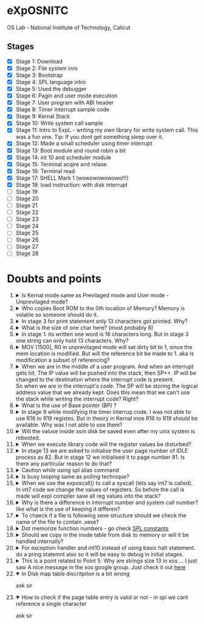 # eXpOSNITC

OS Lab - National Institute of Technology, Calicut

## Stages

 - [x] Stage 1: Download
 - [x] Stage 2: File system inro
 - [x] Stage 3: Bootstrap
 - [x] Stage 4: SPL language intro
 - [x] Stage 5: Used the debugger
 - [x] Stage 6: Pagin and user mode execution
 - [x] Stage 7: User program with ABI header
 - [x] Stage 8: Timer interrupt sample code
 - [x] Stage 9: Kernal Stack
 - [x] Stage 10: Write system call sample
 - [x] Stage 11: Intro to ExpL - writing my own library for write system call. This was a fun one. Tip: If you dont get something sleep over it.
 - [x] Stage 12: Made a small scheduler using timer interrupt
 - [x] Stage 13: Boot module and round robin a bit
 - [x] Stage 14: int 10 and scheduler module
 - [x] Stage 15: Terminal acqire and relase.
 - [x] Stage 16: Terminal read
 - [x] Stage 17: SHELL Mark 1 (wowowowowowo!!!)
 - [x] Stage 18: load instruction: with disk interrupt
 - [ ] Stage 19
 - [ ] Stage 20
 - [ ] Stage 21
 - [ ] Stage 22
 - [ ] Stage 23
 - [ ] Stage 24
 - [ ] Stage 25
 - [ ] Stage 26
 - [ ] Stage 27
 - [ ] Stage 28

# Doubts and points
<ol>
	<li>
		<!-- 1 -->
		<details close>
		<summary>Is Kernal mode same as Previlaged mode and User mode - Unprevilaged mode?</summary>
		<p>Yes, its just terminology</p>
		</details>
	</li>
	<li>
		<!-- 2 -->
		<details close>
		<summary>Who copies Boot ROM to the 0th location of Memory? Memory is volatile so someone should do it.</summary>
		<p> answer was discussed in the xos google group.</br>
		<a href="https://groups.google.com/g/xos-users/c/cnQkHeGSafY/m/ebEFi2PmAgAJ"> grp discussion </a>
		</br>
		<img src="img/rom_doubt.png">
		</p>
		</details>
	</li>
	<li>
		<!-- 3 -->
		<details close>
		<summary>In stage 3 for print statement only 13 characters got printed. Why?</summary>
		<p>This is an abstraction that is hidden from us.</p>
		</details>
	</li>
	<li>
		<!-- 4 -->
		<details close>
		<summary>What is the size of one char here? (most probably 8)</summary>
		<p>The following is only my guess. ask profressior for conformation. The xsm machine's word length is 13characters. Reason for believing the last statement is - when we try to print some big string stored in a general purpose register the string gets truncated after 13 chars. Then now in the xfs-disk the word size is 16 characters This can be seen in stage 2: understanding Filsystem, when we dump the data stored inside a file.</p>
		</details>
	</li>
	<li>
		<!-- 5 -->
		<details close>
		<summary>In stage 1: its written one word is 16 characters long. But in stage 3 one string can only hold 13 characters. Why?</summary>
		<p>Both values are 16 only. But when we implement them we have to use \n and \0 and other stuff to handle string that's why size of stirng appears to be 13 when we execute code</p>
		</details>
	</li>
	<li>
		<!-- 6 -->
		<details close>
		<summary>MOV [1500], R0 in unprevilaged mode will set dirty bit to 1, since  the mem location is modified. But will the reference bit be made to 1. aka Is modification a subset of referencing?</summary>
		<p>yes, (i think)</p>
		</details>
	</li>
	<li>
		<!-- 7 -->
		<details close>
		<summary>
		When we are in the middle of a user program. And when an interrupt gets hit.
		The IP value will be pushed into the stack, then SP++.
		IP will be changed to the destination where the interrupt code is present.
		<br/>
		So when we are in the interrupt's code. The SP will be storing the logical address value that we already kept.
		Does this mean that we can't use the stack while writing the interrupt code? Right?
		</summary>
		<p>yes, (i think)
		<br/>
		or else we will have to store SP value in some register and then make the value the old one before doing ireturn.
		<br/>
		Kernel maintains a new thing called kernal stack - stage 9 stuff
		</p>
		</details>
	</li>
	<li>
		<!-- 8 -->
		<details close>
		<summary> What is the use of Base pointer (BP) ? </summary>
		<p>Base pointer is used for storing the retur addres when we call a function from another function. Not completely conviced with this. Do more research.</p>
		</details>
	</li>
	<li>
		<!-- 9 -->
		<details close>
		<summary>In stage 9 while modifying the timer interrup code. I was not able to use R16 to R19 registes.
		But in theory in Kernal moe R16 to R19 should be available. Why was I not able to use them?</summary>
		<p>R16 to R19 are reserved for compiler to convert code form spl to assembly.<a href="https://exposnitc.github.io/support_tools-files/spl.html">go to registers and ports in the doccumentation</a></p>
		</details>
	</li>
	<li>
		<!-- 10 -->
		<details colse>
		<summary>Will the valuse inside xsm disk be saved even after my unix system is rebooted.</summary>
		<p>Yes, I just checked what are the contents of my disk using the copy xfs-interface command. And my old code is still in it (The ones that I loaded in my last coding session).</p>
		</details>
	</li>
	<li>
		<!-- 11 -->
		<details close>
		<summary>When we execute library code will the register values be disturbed?</summary>
		<p>Yes, If you need proof go and read the library.lib file inside myexpos/expl/ directory</p>
		</details>
	</li>
	<li>
		<!-- 12 -->
		<details close>
		<summary>In stage 13 we are asked to initialise the user page number of IDLE process as 82. But in stage 12 we initialised it to page number 81. Is there any particular reason to do that?</summary>
		<p>read properly it was already 82 only. You messed up Stack page number with user area page number</p>
		</details>
	</li>
	<li>
		<!-- 13 -->
		<details close>
		<summary>Caution while using spl alias command</summary>
		<p> Alias is not a variable so if you modify the registers directly (for example: after restore instruction) dont use the alias name because the values would have been overrided. </p>
		</details>
	</li>
	<li>
		<!-- 14 -->
		<details close>
		<summary>Is busy looping same as polling technique?</summary>
		<p>Polling is when a process polls for lets say some data and does something in the mean time. While In busy loop the program just waits without doing anything in between checks.</p>
		</details>
	</li>
	<li>
		<!-- 15 -->
		<details close>
		<summary>When we use the exposcall() to call a syscall (lets say int7 is called). In int7 code we change the values of registers. So before the call is made will expl compiler save all reg values into the stack?</summary>
		<p>My guess: the expl compiler will handle it.</p>
		</details>
	</li>
	<li>
		<!-- 16 -->
		<details close>
		<summary>Why is there a difference in interrupt number and system call number? like what is the use of keeping it differen?</summary>
		<p>My guess: we implement differnt syscalls in one interrupt's code sooooo we need different numberings. My guess was correct.</p>
		</details>
	</li>
	<li>
		<!-- 17 -->
		<details close>
		<summary>To chaeck if a file is following xexe structure should we check the name of the file to contain .xexe?</summary>
		<p>There will be a inode table entry which tells that data</p>
		</details>
	</li>
	<li>
		<!-- 18 -->
		<details close>
		<summary>Dot memorize function numbers - go check <a href="https://exposnitc.github.io/support_tools-files/constants.html">SPL constants</a></summary>
		<p>Just a pointer that i found very late</p>
		</details>
	</li>
	<li>
		<!-- 19 -->
		<details close>
		<summary>Should we copy in the inode table from disk to memory or will it be handled internally?</summary>
		<p>We have to copy it manually. But idk where its mentioned in the stage 17 doc. My bad its there in Modifications to Boot Module point 1.</p>
		</details>
	</li>
	<li>
		<!-- 20 -->
		<details close>
		<summary>For exception handler and int10 instead of using basic halt statement. do a pring statemnt also so it will be easy to debug in initial stages.</summary>
		<p>Bonus points :)<p>
		</details>
	</li>
	<li>
		<!-- 21 -->
		<details close>
		<summary>This is a point related to Point 5: Why are strings size 13 in xos ... I just saw A nice message in the xos google group. Just check it out <a href=https://groups.google.com/g/xos-users/c/BCbwiQIhTSE/m/-wtEKYMMCQAJ>here</a></summary>
		<p>Bonus points :)<p>
		</details>
	</li>
	<li>
		<!-- 22 -->
		<details open>
		<summary>In Disk map table discritpiton is a bit wrong</summary>
		<p>ask sir<p>
		</details>
	</li>
	<li>
		<!-- 23 -->
		<details open>
		<summary>How to check if the page table entry is valid or not - in spl we cant reference a single character</summary>
		<p>ask sir<p>
		</details>
	</li>
</ol>
